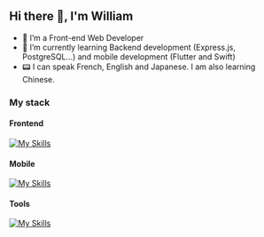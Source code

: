 ## Hi there 👋, I'm William

- 🔭 I’m a Front-end Web Developer
- 🌱 I’m currently learning Backend development (Express.js, PostgreSQL...) and mobile development (Flutter and Swift)
- 📟 I can speak French, English and Japanese. I am also learning Chinese.

### My stack
#### Frontend
[![My Skills](https://skillicons.dev/icons?i=js,html,css,react,svelte,sass,tailwind,redux,jest,typescript,nodejs,npm)](https://skillicons.dev)
#### Mobile
[![My Skills](https://skillicons.dev/icons?i=flutter,dart)](https://skillicons.dev)
#### Tools
[![My Skills](https://skillicons.dev/icons?i=vscode,postman,gmail,figma)](https://skillicons.dev)



<!--
**wfarre/wfarre** is a ✨ _special_ ✨ repository because its `README.md` (this file) appears on your GitHub profile.

Here are some ideas to get you started:

- 🔭 I’m currently working on ...
- 🌱 I’m currently learning ...
- 👯 I’m looking to collaborate on ...
- 🤔 I’m looking for help with ...
- 💬 Ask me about ...
- 📫 How to reach me: ...
- 😄 Pronouns: ...
- ⚡ Fun fact: ...
-->

